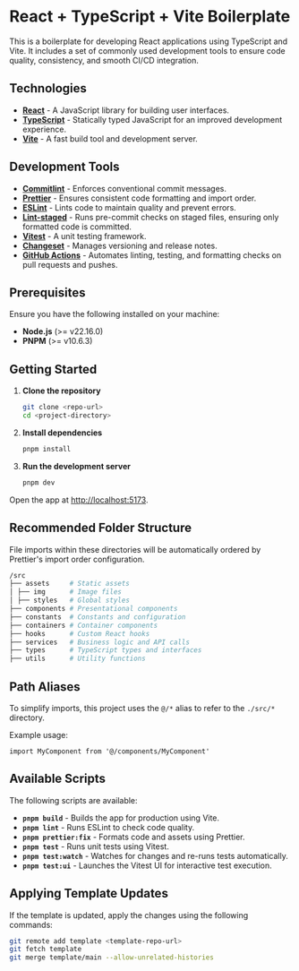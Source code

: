 # React + TypeScript + Vite Boilerplate

This is a boilerplate for developing React applications using TypeScript and Vite. It includes a set of commonly used development tools to ensure code quality, consistency, and smooth CI/CD integration.

## Technologies

- [**React**](https://react.dev/) - A JavaScript library for building user interfaces.
- [**TypeScript**](https://www.typescriptlang.org/) - Statically typed JavaScript for an improved development experience.
- [**Vite**](https://vitejs.dev/) - A fast build tool and development server.

## Development Tools

- [**Commitlint**](https://commitlint.js.org/) - Enforces conventional commit messages.
- [**Prettier**](https://prettier.io/) - Ensures consistent code formatting and import order.
- [**ESLint**](https://eslint.org/) - Lints code to maintain quality and prevent errors.
- [**Lint-staged**](https://github.com/okonet/lint-staged) - Runs pre-commit checks on staged files, ensuring only formatted code is committed.
- [**Vitest**](https://vitest.dev/) - A unit testing framework.
- [**Changeset**](https://github.com/changesets/changesets) - Manages versioning and release notes.
- [**GitHub Actions**](https://github.com/features/actions) - Automates linting, testing, and formatting checks on pull requests and pushes.

## Prerequisites

Ensure you have the following installed on your machine:

- **Node.js** (>= v22.16.0)
- **PNPM** (>= v10.6.3)

## Getting Started

1. **Clone the repository**

   ```sh
   git clone <repo-url>
   cd <project-directory>
   ```

2. **Install dependencies**

   ```sh
   pnpm install
   ```

3. **Run the development server**

   ```sh
   pnpm dev
   ```

Open the app at [http://localhost:5173](http://localhost:5173).

## Recommended Folder Structure

File imports within these directories will be automatically ordered by Prettier's import order configuration.

```bash
/src
├── assets     # Static assets
│ ├── img      # Image files
│ ├── styles   # Global styles
├── components # Presentational components
├── constants  # Constants and configuration
├── containers # Container components
├── hooks      # Custom React hooks
├── services   # Business logic and API calls
├── types      # TypeScript types and interfaces
├── utils      # Utility functions
```

## Path Aliases

To simplify imports, this project uses the `@/*` alias to refer to the `./src/*` directory.

Example usage:

```tsx
import MyComponent from '@/components/MyComponent'
```

## Available Scripts

The following scripts are available:

- **`pnpm build`** - Builds the app for production using Vite.
- **`pnpm lint`** - Runs ESLint to check code quality.
- **`pnpm prettier:fix`** - Formats code and assets using Prettier.
- **`pnpm test`** - Runs unit tests using Vitest.
- **`pnpm test:watch`** - Watches for changes and re-runs tests automatically.
- **`pnpm test:ui`** - Launches the Vitest UI for interactive test execution.

## Applying Template Updates

If the template is updated, apply the changes using the following commands:

```sh
git remote add template <template-repo-url>
git fetch template
git merge template/main --allow-unrelated-histories
```
